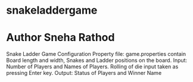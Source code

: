 # snakeladdergame
# Author Sneha Rathod
Snake Ladder Game 
Configuration Property file: game.properties contain Board length and width, Snakes and Ladder positions on the board.
Input: Number of Players and Names of Players.
Rolling of die input taken as pressing Enter key.
Output: Status of Players and Winner Name
